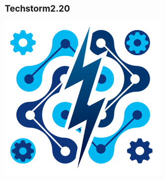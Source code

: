 # Techstorm2.20

<div align="center">
  <img src="https://github.com/SamyadeepBhowmick/Techstorm2.20/blob/master/img/techlogo.png"><br>
</div>
